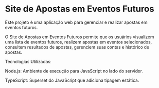 # Site de Apostas em Eventos Futuros

Este projeto é uma aplicação web para gerenciar e realizar apostas em eventos futuros.

O Site de Apostas em Eventos Futuros permite que os usuários 
visualizem uma lista de eventos futuros,
realizem apostas em eventos selecionados,
consultem resultados de apostas,
gerenciem suas contas e histórico de apostas.

Tecnologias Utilizadas:

Node.js: Ambiente de execução para JavaScript no lado do servidor.

TypeScript: Superset do JavaScript que adiciona tipagem estática.